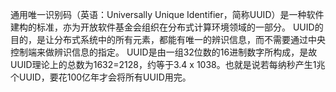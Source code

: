 通用唯一识别码（英语：Universally Unique Identifier，简称UUID）是一种软件建构的标准，亦为开放软件基金会组织在分布式计算环境领域的一部分。
UUID的目的，是让分布式系统中的所有元素，都能有唯一的辨识信息，而不需要通过中央控制端来做辨识信息的指定。
UUID是由一组32位数的16进制数字所构成，是故UUID理论上的总数为1632=2128，约等于3.4 x 1038。也就是说若每纳秒产生1兆个UUID，要花100亿年才会将所有UUID用完。
